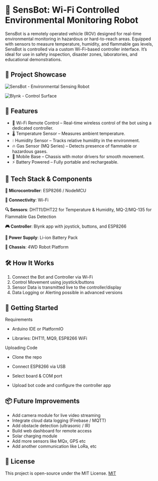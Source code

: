 
# 🚨 SensBot: Wi-Fi Controlled Environmental Monitoring Robot

SensBot is a remotely operated vehicle (ROV) designed for real-time environmental monitoring in hazardous or hard-to-reach areas. Equipped with sensors to measure temperature, humidity, and flammable gas levels, SensBot is controlled via a custom Wi-Fi-based controller interface. It’s ideal for use in safety inspection, disaster zones, laboratories, and educational demonstrations.




## 📸 Project Showcase

![SensBot - Environmental Sensing Robot](https://via.placeholder.com/468x300?text=App+Screenshot+Here)


![Blynk - Control Surface](https://via.placeholder.com/468x300?text=App+Screenshot+Here)






## 🔧 Features

- 📡 Wi-Fi Remote Control – Real-time wireless control of the bot using a dedicated controller.
- 🌡️ Temperature Sensor – Measures ambient temperature.
- 💧 Humidity Sensor – Tracks relative humidity in the environment. 
- 🔥 Gas Sensor (MQ Series) – Detects presence of flammable or hazardous gases.
- 🛞 Mobile Base – Chassis with motor drivers for smooth movement.
- ⚡ Battery Powered – Fully portable and rechargeable.




## 🧠 Tech Stack & Components


**🧲 Microcontroller**: ESP8266 / NodeMCU

**📶 Connectivity**: Wi-Fi

**🔍 Sensors**: DHT11/DHT22 for Temperature & Humidity, 
     MQ-2/MQ-135 for Flammable Gas Detection

**🎮 Controller**: Blynk app with joystick, buttons, and ESP8266

**🔋 Power Supply**: Li-ion Battery Pack

**🔧 Chassis**: 4WD Robot Platform




## 🛠️ How It Works
 1. Connect the Bot and Controller via Wi-Fi
 2. Control Movement using joystick/buttons
 3. Sensor Data is transmitted live to the controller/display
 4. Data Logging or Alerting possible in advanced versions

## 🚀 Getting Started
Requirements

- Arduino IDE or PlatformIO

- Libraries: DHT11, MQ9, ESP8266 WiFi

Uploading Code
- Clone the repo

- Connect ESP8266 via USB

- Select board & COM port

- Upload bot code and configure the controller app 
## 📦 Future Improvements
- Add camera module for live video streaming
- Integrate cloud data logging (Firebase / MQTT)
- Add obstacle detection (ultrasonic / IR)
- Build web dashboard for remote access
- Solar charging module
- Add more sensors like MQx, GPS etc
- Add another communication like LoRa, etc
## 📜 License
This project is open-source under the MIT License. 
[MIT](https://choosealicense.com/licenses/mit/)

